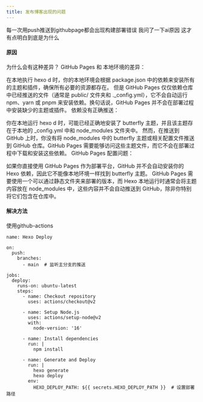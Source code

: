 ```yaml
---
title: 发布博客出现的问题
---
```


每一次用push推送到githubpage都会出现构建部署错误 我问了一下ai原因 这才有点明白到底是为什么

#### 原因

为什么会有这种差异？
GitHub Pages 和 本地环境的差异：

在本地执行 hexo d 时，你的本地环境会根据 package.json 中的依赖来安装所有的主题和插件，确保所有必要的资源都存在。
但是 GitHub Pages 仅仅依赖仓库中已经推送的文件（通常是 public/ 文件夹和 ._config.yml），它不会自动运行 npm、yarn 或 pnpm 来安装依赖。换句话说，GitHub Pages 并不会在部署过程中安装缺少的主题或插件。
依赖没有正确推送：

你在本地运行 hexo d 时，可能已经正确地安装了 butterfly 主题，并且该主题存在于本地的 _config.yml 中和 node_modules 文件夹中。
然而，在推送到 GitHub 上时，你没有将 node_modules 中的 butterfly 主题或相关配置文件推送到 GitHub 仓库。GitHub Pages 需要能够访问这些主题文件，而它不会在部署过程中下载和安装这些依赖。
GitHub Pages 配置问题：

如果你直接使用 GitHub Pages 作为部署平台，GitHub 并不会自动安装你的 Hexo 依赖，因此它不能像本地环境一样找到 butterfly 主题。
GitHub Pages 需要使用一个可以通过静态文件夹来部署的版本，而 Hexo 本地运行时通常会将主题内容放在 node_modules 中，这些内容并不会自动推送到 GitHub，除非你特别将它们包含在仓库中。

#### 解决方法

使用github-actions

~~~
name: Hexo Deploy

on:
  push:
    branches:
      - main  # 监听主分支的推送

jobs:
  deploy:
    runs-on: ubuntu-latest
    steps:
      - name: Checkout repository
        uses: actions/checkout@v2

      - name: Setup Node.js
        uses: actions/setup-node@v2
        with:
          node-version: '16'

      - name: Install dependencies
        run: |
          npm install

      - name: Generate and Deploy
        run: |
          hexo generate
          hexo deploy
        env:
          HEXO_DEPLOY_PATH: ${{ secrets.HEXO_DEPLOY_PATH }}  # 设置部署路径
~~~
